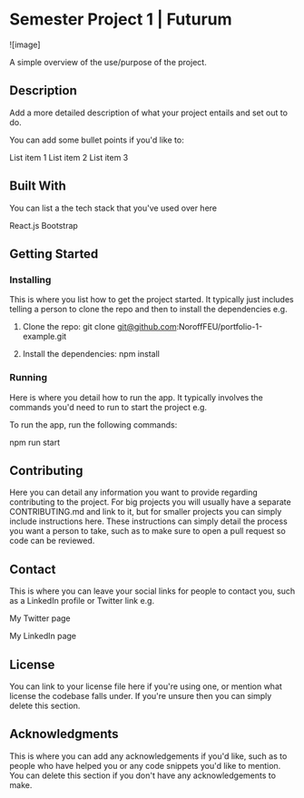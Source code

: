 # Semester Project 1 | Futurum 


![image]

A simple overview of the use/purpose of the project.

## Description
Add a more detailed description of what your project entails and set out to do.

You can add some bullet points if you'd like to:

List item 1
List item 2
List item 3

## Built With
You can list a the tech stack that you've used over here

React.js
Bootstrap

## Getting Started
### Installing
This is where you list how to get the project started. It typically just includes telling a person to clone the repo and then to install the dependencies e.g.

1. Clone the repo:
git clone git@github.com:NoroffFEU/portfolio-1-example.git

2. Install the dependencies:
npm install

### Running
Here is where you detail how to run the app. It typically involves the commands you'd need to run to start the project e.g.

To run the app, run the following commands:

npm run start

## Contributing
Here you can detail any information you want to provide regarding contributing to the project. For big projects you will usually have a separate CONTRIBUTING.md and link to it, but for smaller projects you can simply include instructions here. These instructions can simply detail the process you want a person to take, such as to make sure to open a pull request so code can be reviewed.

## Contact
This is where you can leave your social links for people to contact you, such as a LinkedIn profile or Twitter link e.g.

My Twitter page

My LinkedIn page

## License
You can link to your license file here if you're using one, or mention what license the codebase falls under. If you're unsure then you can simply delete this section.

## Acknowledgments
This is where you can add any acknowledgements if you'd like, such as to people who have helped you or any code snippets you'd like to mention. You can delete this section if you don't have any acknowledgements to make.
